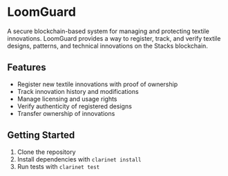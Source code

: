 # LoomGuard

A secure blockchain-based system for managing and protecting textile innovations. LoomGuard provides a way to register, track, and verify textile designs, patterns, and technical innovations on the Stacks blockchain.

## Features
- Register new textile innovations with proof of ownership
- Track innovation history and modifications
- Manage licensing and usage rights
- Verify authenticity of registered designs
- Transfer ownership of innovations

## Getting Started
1. Clone the repository
2. Install dependencies with `clarinet install`
3. Run tests with `clarinet test`